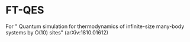 # FT-QES
For " Quantum simulation for thermodynamics of infinite-size many-body systems by O(10) sites" (arXiv:1810.01612)
